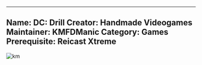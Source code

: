 -----------------------
Name: DC: Drill 
Creator: Handmade Videogames
Maintainer: KMFDManic
Category: Games
Prerequisite: Reicast Xtreme
-----------------------
![km](https://i.imgur.com/mWruTbp.jpg)
